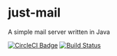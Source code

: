 # just-mail
A simple mail server written in Java

[![CircleCI Badge](https://circleci.com/gh/lukweb-de/just-mail/tree/development.png?circle-token=7b335d7a3da87b8198d62338d8303db3c0b552cb)](https://circleci.com/gh/lukweb-de/just-mail/tree/development)
[![Build Status](https://travis-ci.org/lukweb-de/just-mail.svg?branch=development)](https://travis-ci.org/lukweb-de/just-mail)